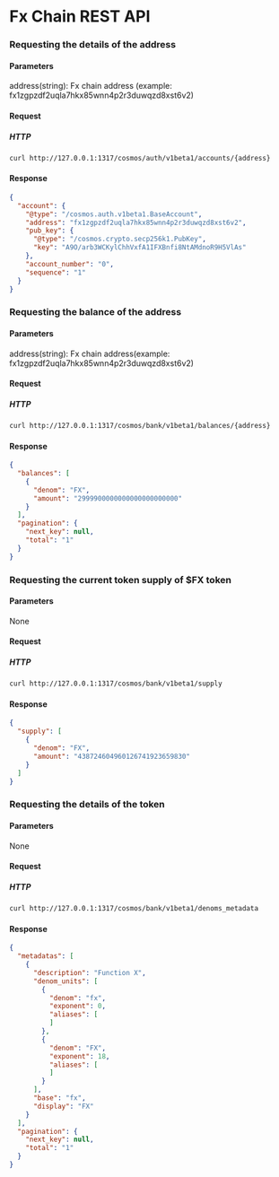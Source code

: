 # Fx Chain REST API 

### Requesting the details of the address 

#### Parameters

address(string): Fx chain address (example: fx1zgpzdf2uqla7hkx85wnn4p2r3duwqzd8xst6v2)

#### Request

##### HTTP

```sh
curl http://127.0.0.1:1317/cosmos/auth/v1beta1/accounts/{address}
```

#### Response

```json
{
  "account": {
    "@type": "/cosmos.auth.v1beta1.BaseAccount",
    "address": "fx1zgpzdf2uqla7hkx85wnn4p2r3duwqzd8xst6v2",
    "pub_key": {
      "@type": "/cosmos.crypto.secp256k1.PubKey",
      "key": "A9O/arb3WCKylChhVxfA1IFXBnfi8NtAMdnoR9H5VlAs"
    },
    "account_number": "0",
    "sequence": "1"
  }
}
```

### Requesting the balance of the address

#### Parameters

address(string): Fx chain address(example: fx1zgpzdf2uqla7hkx85wnn4p2r3duwqzd8xst6v2)

#### Request

##### HTTP

```sh
curl http://127.0.0.1:1317/cosmos/bank/v1beta1/balances/{address}
```

#### Response

```json
{
  "balances": [
    {
      "denom": "FX",
      "amount": "2999900000000000000000000"
    }
  ],
  "pagination": {
    "next_key": null,
    "total": "1"
  }
}
```

### Requesting the current token supply of $FX token


#### Parameters

None

#### Request

##### HTTP

```sh
curl http://127.0.0.1:1317/cosmos/bank/v1beta1/supply
```

#### Response

```json
{
  "supply": [
    {
      "denom": "FX",
      "amount": "438724604960126741923659830"
    }
  ]
}
```

### Requesting the details of the token


#### Parameters

None

#### Request

##### HTTP

```sh
curl http://127.0.0.1:1317/cosmos/bank/v1beta1/denoms_metadata
```

#### Response

```json
{
  "metadatas": [
    {
      "description": "Function X",
      "denom_units": [
        {
          "denom": "fx",
          "exponent": 0,
          "aliases": [
          ]
        },
        {
          "denom": "FX",
          "exponent": 18,
          "aliases": [
          ]
        }
      ],
      "base": "fx",
      "display": "FX"
    }
  ],
  "pagination": {
    "next_key": null,
    "total": "1"
  }
}
```
